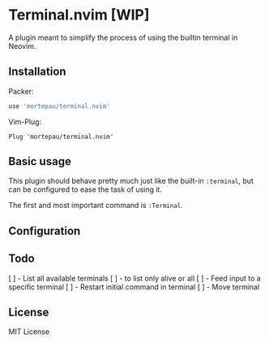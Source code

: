 # Terminal.nvim [WIP]

A plugin meant to simplify the process of using the builtin terminal in Neovim.

## Installation

Packer: 

```lua
use 'mortepau/terminal.nvim'
```

Vim-Plug:

```vim
Plug 'mortepau/terminal.nvim'
```

## Basic usage

This plugin should behave pretty much just like the built-in `:terminal`, but
can be configured to ease the task of using it.

The first and most important command is `:Terminal`.

## Configuration

## Todo

[ ] - List all available terminals
    [ ] - <bang> to list only alive or all
[ ] - Feed input to a specific terminal
[ ] - Restart initial command in terminal
[ ] - Move terminal

## License

MIT License
